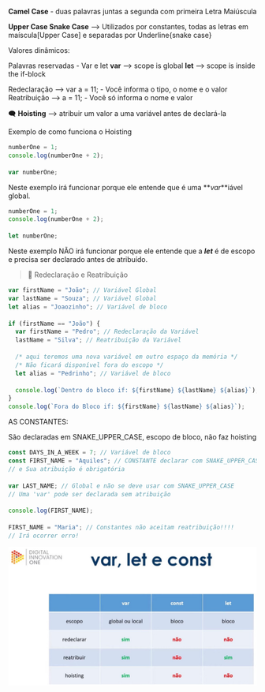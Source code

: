 **Camel Case** - duas palavras juntas a segunda com primeira Letra Maiúscula

**Upper Case Snake Case** --> Utilizados por constantes, todas as letras em maíscula[Upper Case] e separadas por Underline{snake case}

Valores dinâmicos:

Palavras reservadas - Var e let
**var** --> scope is global
**let** --> scope is inside the if-block

Redeclaração --> var a = 11; - Você informa o tipo, o nome e o valor
Reatribuição --> a = 11; - Você só informa o nome e valor

:left_speech_bubble: **Hoisting** --> atribuir um valor a uma variável antes de declará-la

Exemplo de como funciona o Hoisting

```javascript
numberOne = 1;
console.log(numberOne + 2);

var numberOne;
```

Neste exemplo irá funcionar porque ele entende que é uma **_var_**iável global.

```javascript
numberOne = 1;
console.log(numberOne + 2);

let numberOne;
```

Neste exemplo NÃO irá funcionar porque ele entende que a **_let_** é de escopo e precisa ser declarado antes de atribuído.

> :vertical_traffic_light: Redeclaração e Reatribuição

```javascript
var firstName = "João"; // Variável Global
var lastName = "Souza"; // Variável Global
let alias = "Joaozinho"; // Variável de bloco

if (firstName == "João") {
  var firstName = "Pedro"; // Redeclaração da Variável
  lastName = "Silva"; // Reatribuição da Variável

  /* aqui teremos uma nova variável em outro espaço da memória */
  /* Não ficará disponível fora do escopo */
  let alias = "Pedrinho"; // Variável de bloco

  console.log(`Dentro do bloco if: ${firstName} ${lastName} ${alias}`);
}
console.log(`Fora do Bloco if: ${firstName} ${lastName} ${alias}`);
```

AS CONSTANTES:

São declaradas em SNAKE_UPPER_CASE, escopo de bloco, não faz hoisting

```javascript
const DAYS_IN_A_WEEK = 7; // Variável de bloco
const FIRST_NAME = "Aquiles"; // CONSTANTE declarar com SNAKE_UPPER_CASE
// e Sua atribuição é obrigatória

var LAST_NAME; // Global e não se deve usar com SNAKE_UPPER_CASE
// Uma 'var' pode ser declarada sem atribuição

console.log(FIRST_NAME);

FIRST_NAME = "Maria"; // Constantes não aceitam reatribuição!!!!
// Irá ocorrer erro!
```

![Alt text](./table.jpg "Tabela")
